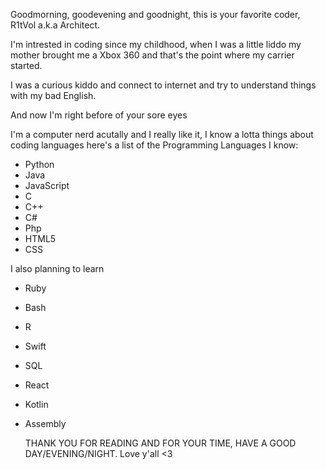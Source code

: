 Goodmorning, goodevening and goodnight, this is your favorite coder, R1tVol a.k.a Architect.

I'm intrested in coding since my childhood, when I was a little liddo my mother brought me a Xbox 360 and that's the point where my carrier started.

I was a curious kiddo and connect to internet and try to understand things with my bad English.

And now I'm right before of your sore eyes

I'm a computer nerd acutally and I really like it, I know a lotta things about coding languages here's a list of the Programming Languages I know:

- Python
- Java
- JavaScript
- C
- C++
- C#
- Php
- HTML5
- CSS

I also planning to learn
- Ruby
- Bash
- R
- Swift
- SQL
- React
- Kotlin
- Assembly

  THANK YOU FOR READING AND FOR YOUR TIME, HAVE A GOOD DAY/EVENING/NIGHT. Love y'all <3

